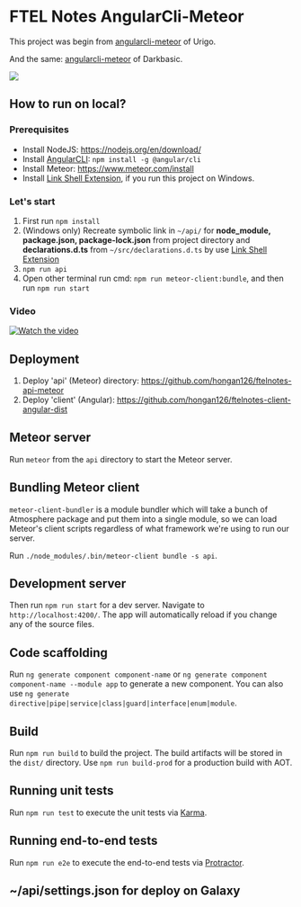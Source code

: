 # FTEL Notes AngularCli-Meteor

This project was begin from [angularcli-meteor](https://github.com/Urigo/angular-meteor/tree/master/examples/angularcli-meteor) of Urigo.

And the same: [angularcli-meteor](https://github.com/darkbasic/angularcli-meteor) of Darkbasic.

![](https://image.ibb.co/ecJKk7/Scr_1_29_2018_9_49_18_AM3_2_2018_8_35_50_AM.png)

## How to run on local?

### Prerequisites
- Install NodeJS: https://nodejs.org/en/download/
- Install [AngularCLI](https://github.com/angular/angular-cli): `npm install -g @angular/cli`
- Install Meteor: https://www.meteor.com/install
- Install [Link Shell Extension](http://schinagl.priv.at/nt/hardlinkshellext/linkshellextension.html), if you run this project on Windows.

### Let's start
1. First run `npm install`
2. (Windows only) Recreate symbolic link in `~/api/` for **node_module, package.json, package-lock.json** from project directory and **declarations.d.ts** from `~/src/declarations.d.ts` by use [Link Shell Extension](http://schinagl.priv.at/nt/hardlinkshellext/linkshellextension.html)
3. `npm run api`
4. Open other terminal run cmd: `npm run meteor-client:bundle`, and then run `npm run start`

### Video
[![Watch the video](https://image.ibb.co/iVkbXn/Scr_1_29_2018_9_49_18_AM3_2_2018_2_31_10_AM.png)](https://youtu.be/edrMI95Bnaw)

## Deployment
1. Deploy 'api' (Meteor) directory: https://github.com/hongan126/ftelnotes-api-meteor
2. Deploy 'client' (Angular): https://github.com/hongan126/ftelnotes-client-angular-dist

## Meteor server

Run `meteor` from the `api` directory to start the Meteor server.

## Bundling Meteor client

`meteor-client-bundler` is a module bundler which will take a bunch of Atmosphere package and put them into a single module, so we can load Meteor's client scripts regardless of what framework we're using to run our server.

Run `./node_modules/.bin/meteor-client bundle -s api`.

## Development server

Then run `npm run start` for a dev server. Navigate to `http://localhost:4200/`. The app will automatically reload if you change any of the source files.


## Code scaffolding

Run `ng generate component component-name` or `ng generate component component-name --module app` to generate a new component. You can also use `ng generate directive|pipe|service|class|guard|interface|enum|module`.

## Build

Run `npm run build` to build the project. The build artifacts will be stored in the `dist/` directory. Use `npm run build-prod` for a production build with AOT.

## Running unit tests

Run `npm run test` to execute the unit tests via [Karma](https://karma-runner.github.io).

## Running end-to-end tests

Run `npm run e2e` to execute the end-to-end tests via [Protractor](http://www.protractortest.org/).

## ~/api/settings.json for deploy on Galaxy
